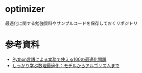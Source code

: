 # optimizer
最適化に関する勉強資料やサンプルコードを保存しておくリポジトリ

# 参考資料
- [Python言語による実務で使える100の最適化問題](https://mikiokubo.github.io/opt100/)
- [しっかり学ぶ数理最適化：モデルからアルゴリズムまで](https://medium.com/swlh/my-preparation-journey-for-google-interviews-f41e2dc3cdf9)
